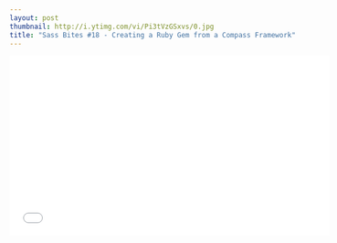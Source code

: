 ```yaml
---
layout: post
thumbnail: http://i.ytimg.com/vi/Pi3tVzGSxvs/0.jpg 
title: "Sass Bites #18 - Creating a Ruby Gem from a Compass Framework"
---
```


<iframe width='560' height='315' src='//www.youtube.com/embed/Pi3tVzGSxvs' frameborder='0' allowfullscreen></iframe>